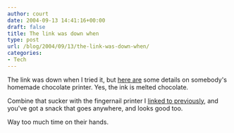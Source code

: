 ```yaml
---
author: court
date: 2004-09-13 14:41:16+00:00
draft: false
title: The link was down when
type: post
url: /blog/2004/09/13/the-link-was-down-when/
categories:
- Tech
---
```


The link was down when I tried it, but [here are](http://www.whoot.org.nyud.net:8090/archives/000074.html) some details on somebody's homemade chocolate printer. Yes, the ink is melted chocolate.

Combine that sucker with the fingernail printer I [linked to previously](http://www.vallentyne.com/blog/2004/07/ok-this-is-so-weird-i-just-had-to-link.htm), and you've got a snack that goes anywhere, and looks good too.

Way too much time on their hands.
